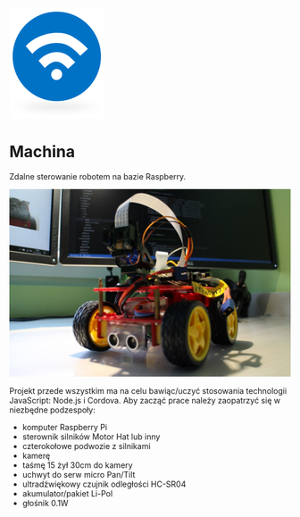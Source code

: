 ![Machina Logo](./docs/logo.png) 
# Machina

Zdalne sterowanie robotem na bazie Raspberry.

![](./docs/machina.jpg) 

Projekt przede wszystkim ma na celu bawiąc/uczyć stosowania technologii JavaScript: Node.js i Cordova. Aby zacząć prace należy zaopatrzyć się w niezbędne podzespoły:

- komputer Raspberry Pi
- sterownik silników Motor Hat lub inny
- czterokołowe podwozie z silnikami
- kamerę
- taśmę 15 żył 30cm do kamery
- uchwyt do serw micro Pan/Tilt
- ultradźwiękowy czujnik odległości HC-SR04
- akumulator/pakiet Li-Pol
- głośnik 0.1W

